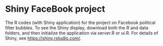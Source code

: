 # Shiny FaceBook project
The R codes (with Shiny application) for the project on Facebook political filter bubbles. To see the Shiny display, download both the R and data folders, and then initialize the application via server.R or ui.R. For details of Shiny, see https://shiny.rstudio.com/.
